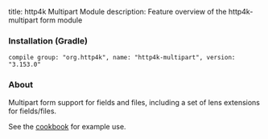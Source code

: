 title: http4k Multipart Module
description: Feature overview of the http4k-multipart form module

### Installation (Gradle)
```compile group: "org.http4k", name: "http4k-multipart", version: "3.153.0"```

### About

Multipart form support for fields and files, including a set of lens extensions for fields/files.

See the [cookbook](/cookbook/multipart_forms/) for example use.
